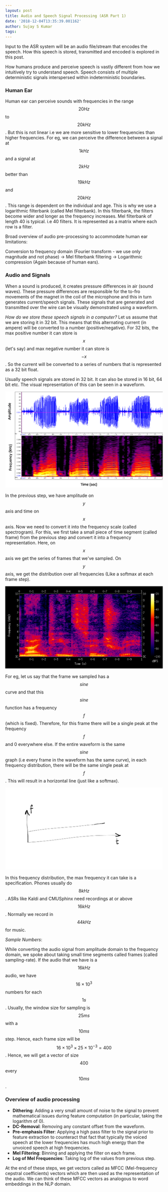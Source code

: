 ```yaml
---
layout: post
title: Audio and Speech Signal Processing (ASR Part 1)
date: '2018-12-04T13:35:39.001162'
author: Sujay S Kumar
tags: 
---
```


Input to the ASR system will be an audio file/stream that encodes the speech. How this speech is stored, transmitted and encoded is explored in this post.

How humans produce and perceive speech is vastly different from how we intuitively try to understand speech. Speech consists of multiple deterministic signals interspersed within indeterministic boundaries.

### Human Ear
Human ear can perceive sounds with frequencies in the range $$20Hz$$ to $$20kHz$$. But this is not linear i.e we are more sensitive to lower frequencies than higher frequencies. For eg, we can perceive the difference between a signal at $$1kHz$$ and a signal at $$2kHz$$ better than $$19kHz$$ and $$20kHz$$. This range is dependent on the individual and age.
This is why we use a logarithmic filterbank (called Mel filterbank). In this filterbank, the filters become  wider and longer as the frequency increases.
Mel filterbank of length 40 is typical. i.e 40 filters. It is represented as a matrix where each row is a filter.

Broad overview of audio pre-processing to accommodate human ear limitations:

Conversion to frequency domain (Fourier transform - we use only magnitude and not phase) -> Mel filterbank filtering -> Logarithmic compression (Again because of human ears).
### Audio and Signals
When a sound is produced, it creates pressure differences in air (sound waves). These pressure differences are responsible for the to-fro movements of the magnet in the coil of the microphone and this in turn generates current/speech signals. These signals that are generated and transmitted over the wire can be visually demonstrated using a waveform. 

*How do we store these speech signals in a computer?* Let us assume that we are storing it in 32 bit. This means that this alternating current (in ampere) will be converted to a number (positive/negative). For 32 bits, the max positive number it can store is $$x$$ (let's say) and max negative number it can store is $$-x$$. So the current will be converted to a series of numbers that is represented as a 32 bit float. 

Usually speech signals are stored in 32 bit. It can also be stored in 16 bit, 64 bit etc. The visual representation of this can be seen in a waveform.

![img](/assets/asr/part1/waveform.png)

In the previous step, we have amplitude on $$y$$ axis and time on $$x$$ axis. Now we need to convert it into the frequency scale (called spectrogram). For this, we first take a small piece of time segment (called frame) from the previous step and convert it into a frequency representation. Here, on $$x$$ axis we get the series of frames that we've sampled. On $$y$$ axis, we get the distribution over all frequencies (Like a softmax at each frame step).

![img](/assets/asr/part1/spectrogram.png)

For eg, let us say that the frame we sampled has a $$sine$$ curve and that this $$sine$$ function has a frequency $$ f$$ (which is fixed). Therefore, for this frame there will be a single peak at the frequency $$ f$$ and 0 everywhere else. If the entire waveform is the same $$sine$$ graph (i.e every frame in the waveform has the same curve), in each frequency distribution, there will be the same single peak at $$ f$$. This will result in a horizontal line (just like a softmax).

![img](/assets/asr/part1/sine-spectrogram.png)

In this frequency distribution, the max frequency it can take is a specification. Phones usually do $$8kHz$$. ASRs like Kaldi and CMUSphinx need recordings at or above $$16kHz$$. Normally we record in $$44kHz$$ for music.

*Sample Numbers*:

While converting the audio signal from amplitude domain to the frequency domain, we spoke about taking small time segments called frames (called sampling-rate). If the audio that we have is a $$16kHz$$ audio, we have $$16 \times 10^{3}$$ numbers for each $$1 s$$. Usually, the window size for sampling is $$25 ms$$ with a $$10 ms$$ step. Hence, each frame size will be $$16 \times 10^{3} \times 25 \times 10^{-3} = 400$$. Hence, we will get a vector of size $$400$$ every $$10 ms$$.

### Overview of audio processing

- **Dithering**: Adding a very small amount of noise to the signal to prevent mathematical issues during feature computation (in particular, taking the logarithm of 0).
- **DC-Removal**: Removing any constant offset from the waveform.
- **Pre-emphasis Filter**: Applying a high pass filter to the signal prior to feature extraction to counteract that fact that typically the voiced speech at the lower frequencies has much high energy than the unvoiced speech at high frequencies.
- **Mel Filtering**: Binning and applying the filter on each frame.
- **Log of Mel Frequencies**: Taking log of the values from previous step.

At the end of these steps, we get vectors called as MFCC (Mel-frequency cepstral coefficients) vectors which are then used as the representation of the audio. We can think of these MFCC vectors as analogous to word embeddings in the NLP domain.

